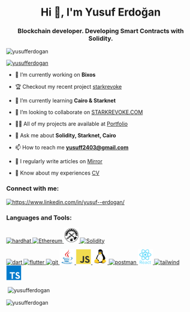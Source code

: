 <h1 align="center">Hi 👋, I'm Yusuf Erdoğan</h1>
<h3 align="center">Blockchain developer. Developing Smart Contracts with Solidity.</h3>

<p align="left"> <img src="https://komarev.com/ghpvc/?username=yusufferdogan&label=Profile%20views&color=0e75b6&style=flat" alt="yusufferdogan" /> </p>

<p align="left"> <a href="https://github.com/ryo-ma/github-profile-trophy"><img src="https://github-profile-trophy.vercel.app/?username=yusufferdogan" alt="yusufferdogan" /></a> </p>

- 🔭 I’m currently working on **Bixos**

- 🏆 Checkout my recent project [starkrevoke](https://www.starkrevoke.com/)

- 🌱 I’m currently learning **Cairo & Starknet**

- 👯 I’m looking to collaborate on [STARKREVOKE.COM](https://github.com/yusufferdogan/STARKREVOKE)

- 👨‍💻 All of my projects are available at [Portfolio](https://drive.google.com/file/d/1MEqRtibHAFYJCCbUS6lUIvXaoyHfxkxj/view)

- 💬 Ask me about **Solidity, Starknet, Cairo**

- 📫 How to reach me **yusuff2403@gmail.com**

- 📝 I regularly write articles on [Mirror](https://mirror.xyz/0xE3004Ed52154BfA442C3eD70E924E9C32897Aee5)

- 📄 Know about my experiences [CV](https://drive.google.com/file/d/1raw_sfSVPgKYlZUdBq7TxIpk-cDTnNYh/view)

<h3 align="left">Connect with me:</h3>
<p align="left">
<a href="https://linkedin.com/in/https://www.linkedin.com/in/yusuf--erdogan/" target="blank"><img align="center" src="https://raw.githubusercontent.com/rahuldkjain/github-profile-readme-generator/master/src/images/icons/Social/linked-in-alt.svg" alt="https://www.linkedin.com/in/yusuf--erdogan/" height="30" width="40" /></a>
</p>

<h3 align="left">Languages and Tools:</h3>
<p align="left">
<a href="https://hardhat.org" target="_blank" rel="noreferrer"> 
<img src="https://seeklogo.com/images/H/hardhat-logo-888739EBB4-seeklogo.com.png" alt="hardhat" width="50" height="40"/> </a>

<a href="https://ethereum.org" target="_blank" rel="noreferrer"> 
<img src="https://cryptologos.cc/logos/ethereum-eth-logo.png?v=024" alt="Ethereum" width="40" height="40"/> </a>

<a href="https://github.com/foundry-rs/foundry" target="_blank" rel="noreferrer"> 
<img src="https://raw.githubusercontent.com/foundry-rs/foundry/master/.github/logo.png" alt="Foundry.rs" width="40" height="40"/> </a>

<a href="https://docs.soliditylang.org/en/v0.8.19/" target="_blank" rel="noreferrer"> 
<img src="https://seeklogo.com/images/S/solidity-logo-D29CC3EB00-seeklogo.com.png" alt="Solidity" width="30" height="40"/> </a>

<a href="https://dart.dev" target="_blank" rel="noreferrer"> <img src="https://www.vectorlogo.zone/logos/dartlang/dartlang-icon.svg" alt="dart" width="40" height="40"/> </a> <a href="https://flutter.dev" target="_blank" rel="noreferrer"> <img src="https://www.vectorlogo.zone/logos/flutterio/flutterio-icon.svg" alt="flutter" width="40" height="40"/> </a> <a href="https://git-scm.com/" target="_blank" rel="noreferrer"> <img src="https://www.vectorlogo.zone/logos/git-scm/git-scm-icon.svg" alt="git" width="40" height="40"/> </a> <a href="https://www.java.com" target="_blank" rel="noreferrer"> <img src="https://raw.githubusercontent.com/devicons/devicon/master/icons/java/java-original.svg" alt="java" width="40" height="40"/> </a> <a href="https://developer.mozilla.org/en-US/docs/Web/JavaScript" target="_blank" rel="noreferrer"> <img src="https://raw.githubusercontent.com/devicons/devicon/master/icons/javascript/javascript-original.svg" alt="javascript" width="40" height="40"/> </a> <a href="https://www.linux.org/" target="_blank" rel="noreferrer"> <img src="https://raw.githubusercontent.com/devicons/devicon/master/icons/linux/linux-original.svg" alt="linux" width="40" height="40"/> </a> <a href="https://postman.com" target="_blank" rel="noreferrer"> <img src="https://www.vectorlogo.zone/logos/getpostman/getpostman-icon.svg" alt="postman" width="40" height="40"/> </a> <a href="https://reactjs.org/" target="_blank" rel="noreferrer"> <img src="https://raw.githubusercontent.com/devicons/devicon/master/icons/react/react-original-wordmark.svg" alt="react" width="40" height="40"/> </a> <a href="https://tailwindcss.com/" target="_blank" rel="noreferrer"> <img src="https://www.vectorlogo.zone/logos/tailwindcss/tailwindcss-icon.svg" alt="tailwind" width="40" height="40"/> </a> <a href="https://www.typescriptlang.org/" target="_blank" rel="noreferrer"> <img src="https://raw.githubusercontent.com/devicons/devicon/master/icons/typescript/typescript-original.svg" alt="typescript" width="40" height="40"/> </a> </p>



<p>&nbsp;<img align="center" src="https://github-readme-stats.vercel.app/api?username=yusufferdogan&show_icons=true&locale=en" alt="yusufferdogan" /></p>

<p><img align="center" src="https://github-readme-streak-stats.herokuapp.com/?user=yusufferdogan&" alt="yusufferdogan" /></p>

